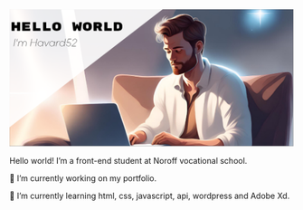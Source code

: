 <img src="img/Hello world.png" alt="Man sitting at his computer in space">

Hello world! I’m a front-end student at Noroff vocational school.

🔭 I’m currently working on my portfolio.

🌱 I’m currently learning html, css, javascript, api, wordpress and Adobe Xd.

